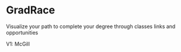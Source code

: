 # GradRace
Visualize your path to complete your degree through classes links and opportunities

V1: McGill

